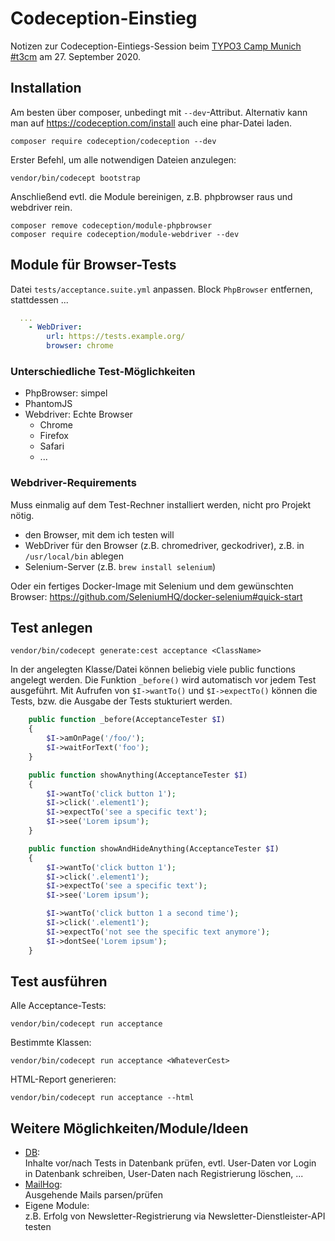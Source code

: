 # Codeception-Einstieg

Notizen zur Codeception-Eintiegs-Session beim [TYPO3 Camp Munich #t3cm](https://www.typo3camp-munich.de) am 27. September 2020.

## Installation

Am besten über composer, unbedingt mit `--dev`-Attribut. Alternativ kann man auf <https://codeception.com/install> auch eine phar-Datei laden.

```
composer require codeception/codeception --dev
```

Erster Befehl, um alle notwendigen Dateien anzulegen:

```
vendor/bin/codecept bootstrap
```

Anschließend evtl. die Module bereinigen, z.B. phpbrowser raus und webdriver rein.

```
composer remove codeception/module-phpbrowser
composer require codeception/module-webdriver --dev
```

## Module für Browser-Tests

Datei `tests/acceptance.suite.yml` anpassen. Block `PhpBrowser` entfernen, stattdessen ...

```yaml
  ...
    - WebDriver:
        url: https://tests.example.org/
        browser: chrome
```

### Unterschiedliche Test-Möglichkeiten

* PhpBrowser: simpel
* PhantomJS
* Webdriver: Echte Browser
    * Chrome
    * Firefox
    * Safari
    * ...

### Webdriver-Requirements

Muss einmalig auf dem Test-Rechner installiert werden, nicht pro Projekt nötig.

* den Browser, mit dem ich testen will
* WebDriver für den Browser (z.B. chromedriver, geckodriver), z.B. in `/usr/local/bin` ablegen
* Selenium-Server (z.B. `brew install selenium`)

Oder ein fertiges Docker-Image mit Selenium und dem gewünschten Browser: <https://github.com/SeleniumHQ/docker-selenium#quick-start>

## Test anlegen

```
vendor/bin/codecept generate:cest acceptance <ClassName>
```

In der angelegten Klasse/Datei können beliebig viele public functions angelegt werden. Die Funktion `_before()` wird automatisch vor jedem Test ausgeführt. Mit Aufrufen von `$I->wantTo()` und `$I->expectTo()` können die Tests, bzw. die Ausgabe der Tests stukturiert werden. 

```php
    public function _before(AcceptanceTester $I)
    {
        $I->amOnPage('/foo/');
        $I->waitForText('foo');
    }

    public function showAnything(AcceptanceTester $I)
    {
        $I->wantTo('click button 1');
        $I->click('.element1');
        $I->expectTo('see a specific text');
        $I->see('Lorem ipsum');
    }

    public function showAndHideAnything(AcceptanceTester $I)
    {
        $I->wantTo('click button 1');
        $I->click('.element1');
        $I->expectTo('see a specific text');
        $I->see('Lorem ipsum');

        $I->wantTo('click button 1 a second time');
        $I->click('.element1');
        $I->expectTo('not see the specific text anymore');
        $I->dontSee('Lorem ipsum');
    }
```

## Test ausführen

Alle Acceptance-Tests:

```
vendor/bin/codecept run acceptance
```

Bestimmte Klassen:

```
vendor/bin/codecept run acceptance <WhateverCest>
```

HTML-Report generieren:

```
vendor/bin/codecept run acceptance --html
```

## Weitere Möglichkeiten/Module/Ideen

* [DB](https://github.com/Codeception/module-db):  
    Inhalte vor/nach Tests in Datenbank prüfen, evtl. User-Daten vor Login in Datenbank schreiben, User-Daten nach Registrierung löschen, ...
* [MailHog](https://github.com/ericmartel/codeception-email-mailhog):  
    Ausgehende Mails parsen/prüfen
* Eigene Module:  
   z.B. Erfolg von Newsletter-Registrierung via Newsletter-Dienstleister-API testen
